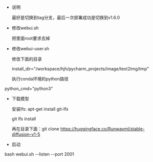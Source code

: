 - 说明

    最好是切换到tag分支，最后一次部署成功是切换到v1.6.0

- 修改webui.sh

    把里面root要求去掉

- 修改webui-user.sh
    
    修改下面的目录
    
    install_dir="/workspace/hjh/pycharm_projects/image/text2img/tmp"
    
    执行conda环境的python路径

python_cmd="python3"

- 下载模型

    安装lfs: apt-get install git-lfs

    git lfs install

    再在目录下面：git clone https://huggingface.co/Runwayml/stable-diffusion-v1-5

- 启动

bash webui.sh --listen --port 2001